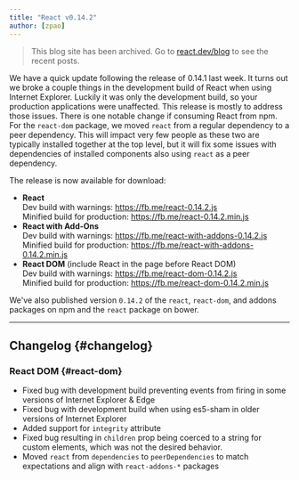 ```yaml
---
title: "React v0.14.2"
author: [zpao]
---
```


<div class="scary">

> This blog site has been archived. Go to [react.dev/blog](https://pt-br.react.dev/blog) to see the recent posts.

</div>

We have a quick update following the release of 0.14.1 last week. It turns out we broke a couple things in the development build of React when using Internet Explorer. Luckily it was only the development build, so your production applications were unaffected. This release is mostly to address those issues. There is one notable change if consuming React from npm. For the `react-dom` package, we moved `react` from a regular dependency to a peer dependency. This will impact very few people as these two are typically installed together at the top level, but it will fix some issues with dependencies of installed components also using `react` as a peer dependency.

The release is now available for download:

* **React**  
  Dev build with warnings: <https://fb.me/react-0.14.2.js>  
  Minified build for production: <https://fb.me/react-0.14.2.min.js>  
* **React with Add-Ons**  
  Dev build with warnings: <https://fb.me/react-with-addons-0.14.2.js>  
  Minified build for production: <https://fb.me/react-with-addons-0.14.2.min.js>  
* **React DOM** (include React in the page before React DOM)  
  Dev build with warnings: <https://fb.me/react-dom-0.14.2.js>  
  Minified build for production: <https://fb.me/react-dom-0.14.2.min.js>  

We've also published version `0.14.2` of the `react`, `react-dom`, and addons packages on npm and the `react` package on bower.

- - -

## Changelog {#changelog}

### React DOM {#react-dom}
- Fixed bug with development build preventing events from firing in some versions of Internet Explorer & Edge
- Fixed bug with development build when using es5-sham in older versions of Internet Explorer
- Added support for `integrity` attribute
- Fixed bug resulting in `children` prop being coerced to a string for custom elements, which was not the desired behavior.
- Moved `react` from `dependencies` to `peerDependencies` to match expectations and align with `react-addons-*` packages
